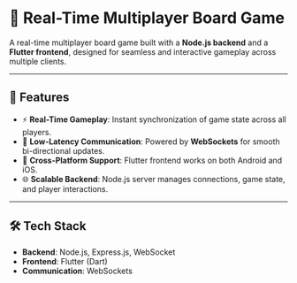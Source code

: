 # 🎲 Real-Time Multiplayer Board Game  

A real-time multiplayer board game built with a **Node.js backend** and a **Flutter frontend**, designed for seamless and interactive gameplay across multiple clients.  

---

## 🚀 Features  
- ⚡ **Real-Time Gameplay**: Instant synchronization of game state across all players.  
- 🔄 **Low-Latency Communication**: Powered by **WebSockets** for smooth bi-directional updates.  
- 📱 **Cross-Platform Support**: Flutter frontend works on both Android and iOS.  
- 🌐 **Scalable Backend**: Node.js server manages connections, game state, and player interactions.  

---

## 🛠️ Tech Stack  
- **Backend**: Node.js, Express.js, WebSocket  
- **Frontend**: Flutter (Dart)  
- **Communication**: WebSockets  
